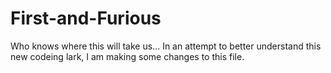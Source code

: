 # First-and-Furious
Who knows where this will take us...
In an attempt to better understand this new codeing lark, I am making some changes to this file.
